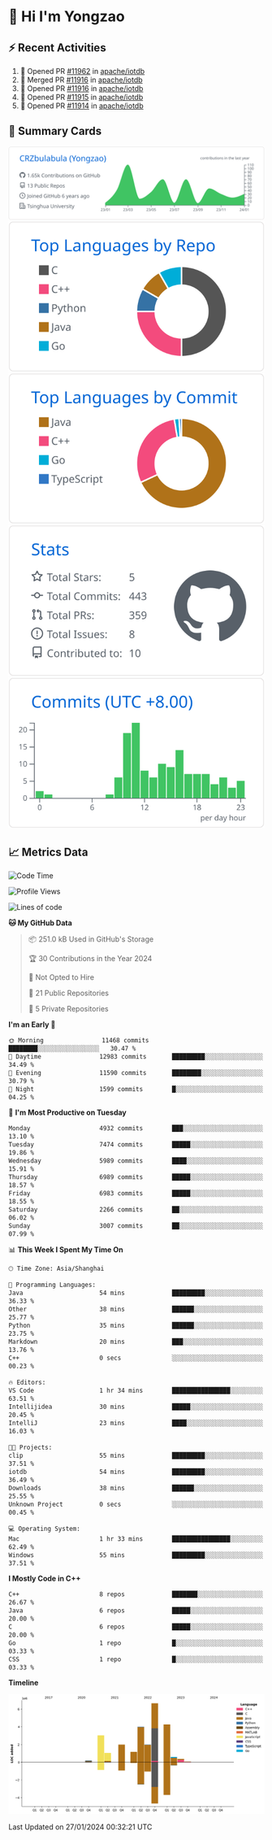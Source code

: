 # 👋 Hi I'm Yongzao

## ⚡ Recent Activities
<!--START_SECTION:activity-->
1. 💪 Opened PR [#11962](https://github.com/apache/iotdb/pull/11962) in [apache/iotdb](https://github.com/apache/iotdb)
2. 🎉 Merged PR [#11916](https://github.com/apache/iotdb/pull/11916) in [apache/iotdb](https://github.com/apache/iotdb)
3. 💪 Opened PR [#11916](https://github.com/apache/iotdb/pull/11916) in [apache/iotdb](https://github.com/apache/iotdb)
4. 💪 Opened PR [#11915](https://github.com/apache/iotdb/pull/11915) in [apache/iotdb](https://github.com/apache/iotdb)
5. 💪 Opened PR [#11914](https://github.com/apache/iotdb/pull/11914) in [apache/iotdb](https://github.com/apache/iotdb)
<!--END_SECTION:activity-->

## 🎑 Summary Cards

[![](https://raw.githubusercontent.com/CRZbulabula/CRZbulabula/main/profile-summary-card-output/github/0-profile-details.svg)](https://github.com/vn7n24fzkq/github-profile-summary-cards)
[![](https://raw.githubusercontent.com/CRZbulabula/CRZbulabula/main/profile-summary-card-output/github/1-repos-per-language.svg)](https://github.com/vn7n24fzkq/github-profile-summary-cards) [![](https://raw.githubusercontent.com/CRZbulabula/CRZbulabula/main/profile-summary-card-output/github/2-most-commit-language.svg)](https://github.com/vn7n24fzkq/github-profile-summary-cards)
[![](https://raw.githubusercontent.com/CRZbulabula/CRZbulabula/main/profile-summary-card-output/github/3-stats.svg)](https://github.com/vn7n24fzkq/github-profile-summary-cards) [![](https://raw.githubusercontent.com/CRZbulabula/CRZbulabula/main/profile-summary-card-output/github/4-productive-time.svg)](https://github.com/vn7n24fzkq/github-profile-summary-cards)

## 📈 Metrics Data

<!--START_SECTION:waka-->
![Code Time](http://img.shields.io/badge/Code%20Time-549%20hrs%2056%20mins-blue)

![Profile Views](http://img.shields.io/badge/Profile%20Views-0-blue)

![Lines of code](https://img.shields.io/badge/From%20Hello%20World%20I%27ve%20Written-25.2%20million%20lines%20of%20code-blue)

**🐱 My GitHub Data** 

> 📦 251.0 kB Used in GitHub's Storage 
 > 
> 🏆 30 Contributions in the Year 2024
 > 
> 🚫 Not Opted to Hire
 > 
> 📜 21 Public Repositories 
 > 
> 🔑 5 Private Repositories 
 > 
**I'm an Early 🐤** 

```text
🌞 Morning                11468 commits       ████████░░░░░░░░░░░░░░░░░   30.47 % 
🌆 Daytime                12983 commits       █████████░░░░░░░░░░░░░░░░   34.49 % 
🌃 Evening                11590 commits       ████████░░░░░░░░░░░░░░░░░   30.79 % 
🌙 Night                  1599 commits        █░░░░░░░░░░░░░░░░░░░░░░░░   04.25 % 
```
📅 **I'm Most Productive on Tuesday** 

```text
Monday                   4932 commits        ███░░░░░░░░░░░░░░░░░░░░░░   13.10 % 
Tuesday                  7474 commits        █████░░░░░░░░░░░░░░░░░░░░   19.86 % 
Wednesday                5989 commits        ████░░░░░░░░░░░░░░░░░░░░░   15.91 % 
Thursday                 6989 commits        █████░░░░░░░░░░░░░░░░░░░░   18.57 % 
Friday                   6983 commits        █████░░░░░░░░░░░░░░░░░░░░   18.55 % 
Saturday                 2266 commits        ██░░░░░░░░░░░░░░░░░░░░░░░   06.02 % 
Sunday                   3007 commits        ██░░░░░░░░░░░░░░░░░░░░░░░   07.99 % 
```


📊 **This Week I Spent My Time On** 

```text
🕑︎ Time Zone: Asia/Shanghai

💬 Programming Languages: 
Java                     54 mins             █████████░░░░░░░░░░░░░░░░   36.33 % 
Other                    38 mins             ██████░░░░░░░░░░░░░░░░░░░   25.77 % 
Python                   35 mins             ██████░░░░░░░░░░░░░░░░░░░   23.75 % 
Markdown                 20 mins             ███░░░░░░░░░░░░░░░░░░░░░░   13.76 % 
C++                      0 secs              ░░░░░░░░░░░░░░░░░░░░░░░░░   00.23 % 

🔥 Editors: 
VS Code                  1 hr 34 mins        ████████████████░░░░░░░░░   63.51 % 
Intellijidea             30 mins             █████░░░░░░░░░░░░░░░░░░░░   20.45 % 
IntelliJ                 23 mins             ████░░░░░░░░░░░░░░░░░░░░░   16.03 % 

🐱‍💻 Projects: 
clip                     55 mins             █████████░░░░░░░░░░░░░░░░   37.51 % 
iotdb                    54 mins             █████████░░░░░░░░░░░░░░░░   36.49 % 
Downloads                38 mins             ██████░░░░░░░░░░░░░░░░░░░   25.55 % 
Unknown Project          0 secs              ░░░░░░░░░░░░░░░░░░░░░░░░░   00.45 % 

💻 Operating System: 
Mac                      1 hr 33 mins        ████████████████░░░░░░░░░   62.49 % 
Windows                  55 mins             █████████░░░░░░░░░░░░░░░░   37.51 % 
```

**I Mostly Code in C++** 

```text
C++                      8 repos             ███████░░░░░░░░░░░░░░░░░░   26.67 % 
Java                     6 repos             █████░░░░░░░░░░░░░░░░░░░░   20.00 % 
C                        6 repos             █████░░░░░░░░░░░░░░░░░░░░   20.00 % 
Go                       1 repo              █░░░░░░░░░░░░░░░░░░░░░░░░   03.33 % 
CSS                      1 repo              █░░░░░░░░░░░░░░░░░░░░░░░░   03.33 % 
```



**Timeline**

![Lines of Code chart](https://raw.githubusercontent.com/CRZbulabula/CRZbulabula/main/assets/bar_graph.png)


 Last Updated on 27/01/2024 00:32:21 UTC
<!--END_SECTION:waka-->

